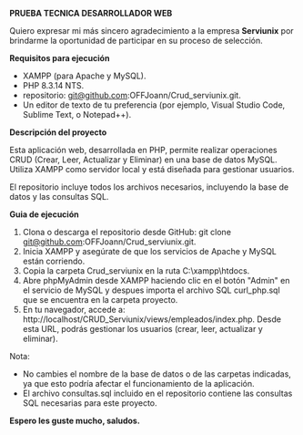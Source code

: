 **PRUEBA TECNICA DESARROLLADOR WEB**

Quiero expresar mi más sincero agradecimiento a la empresa **Serviunix** por brindarme la oportunidad de participar en su proceso de selección.

**Requisitos para ejecución**

- XAMPP (para Apache y MySQL).
- PHP 8.3.14 NTS.
- repositorio: git@github.com:OFFJoann/Crud_serviunix.git.
- Un editor de texto de tu preferencia (por ejemplo, Visual Studio Code, Sublime Text, o Notepad++).

**Descripción del proyecto**

Esta aplicación web, desarrollada en PHP, permite realizar operaciones CRUD (Crear, Leer, Actualizar y Eliminar) en una base de datos MySQL. Utiliza XAMPP como servidor local y está diseñada para gestionar usuarios.

El repositorio incluye todos los archivos necesarios, incluyendo la base de datos y las consultas SQL.


**Guia de ejecución**


1. Clona o descarga el repositorio desde GitHub: git clone git@github.com:OFFJoann/Crud_serviunix.git.
2. Inicia XAMPP y asegúrate de que los servicios de Apache y MySQL están corriendo.
3. Copia la carpeta Crud_serviunix en la ruta C:\xampp\htdocs\.
4. Abre phpMyAdmin desde XAMPP haciendo clic en el botón "Admin" en el servicio de MySQL y despues importa el archivo SQL curl_php.sql que se encuentra en la carpeta proyecto.
5. En tu navegador, accede a: http://localhost/CRUD_Serviunix/views/empleados/index.php. Desde esta URL, podrás gestionar los usuarios (crear, leer, actualizar y eliminar).

Nota:

- No cambies el nombre de la base de datos o de las carpetas indicadas, ya que esto podría afectar el funcionamiento de la aplicación.
- El archivo consultas.sql incluido en el repositorio contiene las consultas SQL necesarias para este proyecto.

**Espero les guste mucho, saludos.**

